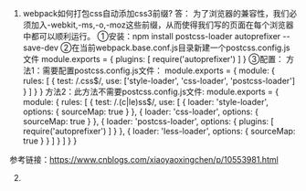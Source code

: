 1. webpack如何打包css自动添加css3前缀?
答：
为了浏览器的兼容性，我们必须加入-webkit,-ms,-o,-moz这些前缀，从而使得我们写的页面在每个浏览器中都可以顺利运行。
①安装：npm install postcss-loader autoprefixer --save-dev
②在当前webpack.base.conf.js目录新建一个postcss.config.js文件
module.exports = {
    plugins: [
        require('autoprefixer')
    ]
}
③配置：
方法1：需要配置postcss.config.js文件：
module.exports = {
    module: {
        rules: [
            {
                test: /\.css$/,
                use: ['style-loader', 'css-loader', 'postcss-loader']
            }
        ]
    }
}
方法2：此方法不需要postcss.config.js文件:
module.exports = {
    module: {
        rules: [
            {
                test: /\.(c|le)ss$/,
                use: [
                    {
                        loader: 'style-loader',
                        options: {
                            sourceMap: true
                        }
                    },
                    {
                        loader: 'css-loader',
                        options: {
                            sourceMap: true
                        }
                    }, 
                    {
                        loader: 'postcss-loader',
                        options: {
                            plugins: [
                                require('autoprefixer')
                            ]
                        }
                    },
                    {
                        loader: 'less-loader',
                        options: {
                            sourceMap: true
                        }
                    }
                ]
            }
        ]
    }
}

参考链接：https://www.cnblogs.com/xiaoyaoxingchen/p/10553981.html


2. 